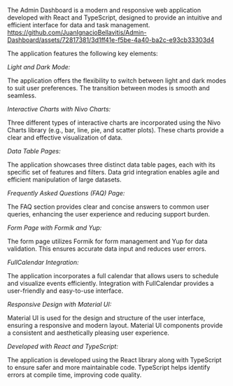 The Admin Dashboard is a modern and responsive web application developed with React and TypeScript, designed to provide an intuitive and efficient interface for data and task management. 
https://github.com/JuanIgnacioBellavitis/Admin-Dashboard/assets/72817381/3d1ff41e-f5be-4a40-ba2c-e93cb33303d4

The application features the following key elements:

*Light and Dark Mode:* 

The application offers the flexibility to switch between light and dark modes to suit user preferences. The transition between modes is smooth and seamless.

*Interactive Charts with Nivo Charts:*

Three different types of interactive charts are incorporated using the Nivo Charts library (e.g., bar, line, pie, and scatter plots). These charts provide a clear and effective visualization of data.

*Data Table Pages:*

The application showcases three distinct data table pages, each with its specific set of features and filters. Data grid integration enables agile and efficient manipulation of large datasets.

*Frequently Asked Questions (FAQ) Page:*

The FAQ section provides clear and concise answers to common user queries, enhancing the user experience and reducing support burden.

*Form Page with Formik and Yup:*

The form page utilizes Formik for form management and Yup for data validation. This ensures accurate data input and reduces user errors.

*FullCalendar Integration:*

The application incorporates a full calendar that allows users to schedule and visualize events efficiently. Integration with FullCalendar provides a user-friendly and easy-to-use interface.

*Responsive Design with Material UI:*

Material UI is used for the design and structure of the user interface, ensuring a responsive and modern layout. Material UI components provide a consistent and aesthetically pleasing user experience.

*Developed with React and TypeScript:*

The application is developed using the React library along with TypeScript to ensure safer and more maintainable code. TypeScript helps identify errors at compile time, improving code quality.

